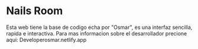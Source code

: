 # Nails Room
Esta web tiene la base de codigo echa por "Osmar", es una interfaz sencilla, rapida e interactiva.
Para mas informacion sobre el desarrollador precione aqui: Developerosmar.netlify.app
